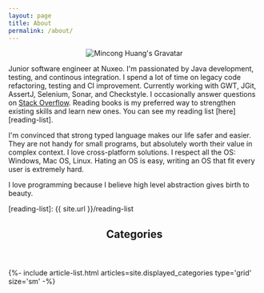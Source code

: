 ```yaml
---
layout: page
title: About
permalink: /about/
---
```


<p align="center">
  <img
    src="https://www.gravatar.com/avatar/e9760ae831cb65cf1b7453c98701aae1?s=100"
    alt="Mincong Huang's Gravatar" />
</p>

Junior software engineer at Nuxeo. I'm passionated by Java development, testing,
and continous integration. I spend a lot of time on legacy code refactoring,
testing and CI improvement. Currently working with GWT, JGit, AssertJ, Selenium,
Sonar, and Checkstyle. I occasionally answer questions on [Stack Overflow][so].
Reading books is my preferred way to strengthen existing skills and learn new
ones. You can see my reading list [here][reading-list].

I'm convinced that strong typed language makes our life safer and easier. They
are not handy for small programs, but absolutely worth their value in complex
context. I love cross-platform solutions. I respect all the OS: Windows, Mac
OS, Linux. Hating an OS is easy, writing an OS that fit every user is extremely
hard.

I love programming because I believe high level abstraction gives birth to
beauty.

[so]: https://stackoverflow.com/users/4381330/mincong-huang
[cr]: https://codereview.stackexchange.com/users/101548/mincong-huang
[reading-list]: {{ site.url }}/reading-list

<div class="layout--articles">
  <section class="my-5">
    <header><h2 id="categories">Categories</h2></header>
    {%- include article-list.html articles=site.displayed_categories type='grid' size='sm' -%}
  </section>
</div>
